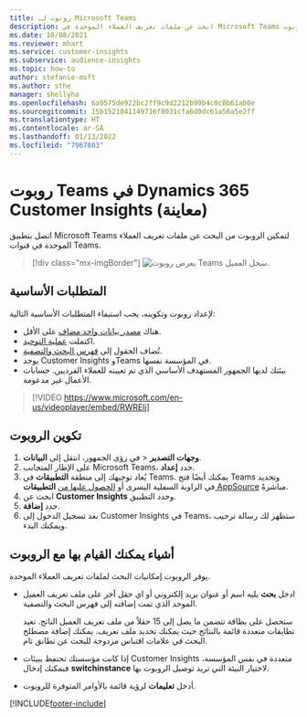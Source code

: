 ```yaml
---
title: روبوت لـ Microsoft Teams
description: ابحث عن ملفات تعريف العملاء الموحدة في Microsoft Teams بمساعدة الروبوت.
ms.date: 10/08/2021
ms.reviewer: mhart
ms.service: customer-insights
ms.subservice: audience-insights
ms.topic: how-to
author: stefanie-msft
ms.author: sthe
manager: shellyha
ms.openlocfilehash: 6a9575de922bc2ff9c9d2212b99b4c0c8b61ab0e
ms.sourcegitcommit: 15b1521041149716f8031cfa6d0dc61a56a5e2ff
ms.translationtype: HT
ms.contentlocale: ar-SA
ms.lasthandoff: 01/13/2022
ms.locfileid: "7967803"
---
```

# <a name="teams-bot-for-dynamics-365-customer-insights-preview"></a>روبوت Teams في Dynamics 365 Customer Insights (معاينة)

اتصل بتطبيق Microsoft Teams لتمكين الروبوت من البحث عن ملفات تعريف العملاء الموحدة في قنوات Teams.

> [!div class="mx-imgBorder"]
> ![يعرض روبوت Teams سجل العميل.](media/teams-bot.png "روبوت Teams يعرض سجل عميل")

## <a name="prerequisites"></a>المتطلبات الأساسية

لإعداد روبوت وتكوينه، يجب استيفاء المتطلبات الأساسية التالية:

- هناك [مصدر بيانات واحد مضاف](data-sources.md) على الأقل.
- اكتملت [عملية التوحيد](data-unification.md).
- تُضاف الحقول إلى [فهرس البحث والتصفية](search-filter-index.md).
- يوجد Customer Insights وTeams في المؤسسة نفسها.
- بيئتك لديها الجمهور المستهدف الأساسي الذي تم تعيينه للعملاء الفرديين. حسابات الأعمال غير مدعومة.


> [!VIDEO https://www.microsoft.com/en-us/videoplayer/embed/RWRElj]
## <a name="configure-the-bot"></a>تكوين الروبوت

1. في رؤى الجمهور، انتقل إلى **البيانات‏‎** > **وجهات التصدير‬**.
1. على الإطار المتجانب Microsoft Teams، حدد **إعداد**.
1. يُعاد توجيهك إلى منطقة **التطبيقات** في Teams. يمكنك أيضًا فتح Teams وتحديد **التطبيقات‏‎** في الزاوية السفلية اليسرى أو [الحصول عليها من AppSource](https://go.microsoft.com/fwlink/?linkid=2124104) مباشرةً.
1. ابحث عن **Customer Insights** وحدد التطبيق.
1. حدد **إضافة**.
1. بعد تسجيل الدخول إلى Customer Insights في Teams، ستظهر لك رسالة ترحيب ويمكنك البدء.

## <a name="things-you-can-do-with-the-bot"></a>أشياء يمكنك القيام بها مع الروبوت

يوفر الروبوت إمكانيات البحث لملفات تعريف العملاء الموحدة.

- ادخل **بحث** يليه اسم أو عنوان بريد إلكتروني أو اي حقل آخر على ملف تعريف العميل الموحد الذي تمت إضافته إلى فهرس البحث والتصفية.

  ستحصل على بطاقة تتضمن ما يصل إلى 15 حقلاً من ملف تعريف العميل الناتج. تعيد تطابقات متعددة‬ قائمة بالنتائج حيث يمكنك تحديد ملف تعريف. يمكنك إضافة مصطلح البحث في علامات اقتباس مزدوجة للبحث عن تطابق تام.

- إذا كانت مؤسستك تحتفظ ببيئات Customer Insights متعددة في نفس المؤسسة، فيمكنك إدخال **switchinstance** لاختيار البيئة التي تريد توصيل الروبوت بها.

- أدخل **تعليمات** لرؤية قائمة بالأوامر المتوفرة للروبوت.  


[!INCLUDE[footer-include](../includes/footer-banner.md)]
